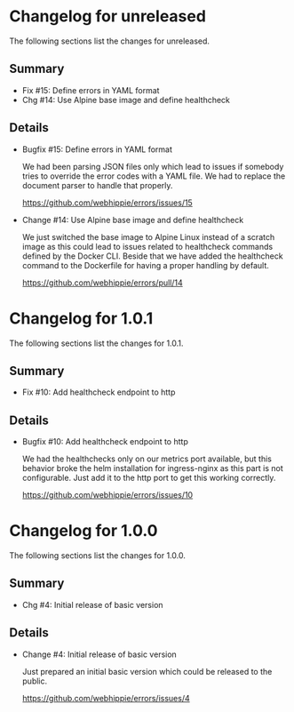 # Changelog for unreleased

The following sections list the changes for unreleased.

## Summary

 * Fix #15: Define errors in YAML format
 * Chg #14: Use Alpine base image and define healthcheck

## Details

 * Bugfix #15: Define errors in YAML format

   We had been parsing JSON files only which lead to issues if somebody tries to override the error
   codes with a YAML file. We had to replace the document parser to handle that properly.

   https://github.com/webhippie/errors/issues/15

 * Change #14: Use Alpine base image and define healthcheck

   We just switched the base image to Alpine Linux instead of a scratch image as this could lead to
   issues related to healthcheck commands defined by the Docker CLI. Beside that we have added the
   healthcheck command to the Dockerfile for having a proper handling by default.

   https://github.com/webhippie/errors/pull/14


# Changelog for 1.0.1

The following sections list the changes for 1.0.1.

## Summary

 * Fix #10: Add healthcheck endpoint to http

## Details

 * Bugfix #10: Add healthcheck endpoint to http

   We had the healthchecks only on our metrics port available, but this behavior broke the helm
   installation for ingress-nginx as this part is not configurable. Just add it to the http port to
   get this working correctly.

   https://github.com/webhippie/errors/issues/10


# Changelog for 1.0.0

The following sections list the changes for 1.0.0.

## Summary

 * Chg #4: Initial release of basic version

## Details

 * Change #4: Initial release of basic version

   Just prepared an initial basic version which could be released to the public.

   https://github.com/webhippie/errors/issues/4



